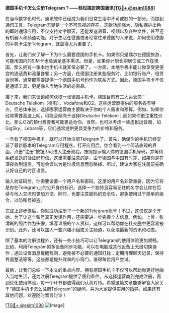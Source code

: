 **德国手机卡怎么注册Telegram？——轻松搞定跨国通讯[[TG💪+ @esim1088](https://t.me/s/esim1088)]**

在当今数字化时代，通讯软件已经成为我们日常生活中不可或缺的一部分。而提到通讯工具，Telegram无疑是一个不可忽视的存在。这款功能强大、隐私保护出色的即时通讯应用，不仅支持文字聊天，还能发送语音、视频以及各种文件，甚至还有机器人和频道功能。对于生活在德国或者经常往来德国的人来说，如何使用德国的手机卡注册Telegram，就显得尤为重要了。

首先，让我们来了解一下为什么需要德国的手机卡。如果你只是偶尔在德国旅游，可能用国内的SIM卡也能满足基本需求。但是，如果你计划长期居住或工作在德国，那么拥有一张本地手机卡就非常必要了。一方面，本地手机卡能让你享受更便宜的通话费和流量套餐；另一方面，在德国注册某些服务时，比如银行账户、租赁合同等，通常都需要提供一个德国手机号码作为联系方式。因此，德国手机卡不仅是通讯工具，更是融入当地生活的必需品。

接下来，我们来谈谈如何获取一张德国手机卡。德国目前有三大运营商：Deutsche Telekom（德电）、Vodafone和O2。这些运营商提供的服务各有特点，但总体来说，选择哪家运营商主要取决于你的个人需求和预算。例如，如果你经常需要高速上网，可能会倾向于选择Deutsche Telekom；而如果你更注重性价比，那么O2的预付费套餐可能更适合你。当然，也可以考虑一些虚拟运营商，如GigSky、Lebara等，它们通常提供更具竞争力的价格和服务。

一旦有了德国手机卡，就可以开始注册Telegram了。首先，确保你的手机已经安装了最新版本的Telegram应用程序。打开应用后，你会看到一个简洁直观的界面，点击“注册”按钮即可进入注册流程。按照提示输入你的德国手机号码，并等待系统发送的验证码短信。这里需要注意的是，由于德国与中国有时差，如果你是在深夜收到短信，可能会误以为是垃圾信息而忽略掉。所以，建议大家在注册前先确认好自己的时区设置。

输入验证码后，你需要设置一个用户名和密码。这里的用户名非常重要，因为它将是你在Telegram上的公开身份标识。选择一个独特且容易记住的名字会让你在后续与他人交流时更加方便。同时，也要注意密码的安全性，避免使用过于简单的组合，以防账号被盗。

完成上述步骤后，你就成功注册了一个新的Telegram账号！不过，这仅仅是个开始。为了让这个账号真正发挥作用，还需要进一步完善个人信息。例如，上传一张清晰的照片作为头像，填写详细的个人资料，这样可以帮助你在社交圈中更容易被识别。此外，还可以加入一些兴趣小组或关注频道，以获取最新的资讯和动态。

除了基本的注册流程外，还有一些小技巧可以让Telegram的使用体验更加顺畅。比如，利用Telegram的多设备同步功能，可以在电脑或其他设备上无缝切换操作；通过设置消息提醒规则，避免被不必要的通知打扰；定期清理聊天记录，保持界面整洁等等。这些都是提升效率的小窍门，值得每位用户尝试。

最后，让我们总结一下本文的重点内容。拥有德国手机卡不仅可以帮助你更好地融入当地生活，还为注册Telegram提供了便利条件。从选择运营商到完成注册，再到优化使用体验，每一个环节都值得我们认真对待。希望这篇文章能够解答大家关于“德国手机卡怎么注册Telegram”的疑问，并为大家提供实用的指导。如果还有其他问题，欢迎随时留言讨论！

[[TG💪+ @esim1088](https://t.me/s/esim1088) ![Image](https://i.postimg.cc/4NQfJmqS/Snipaste-2025-05-13-00-14-12.png)]
